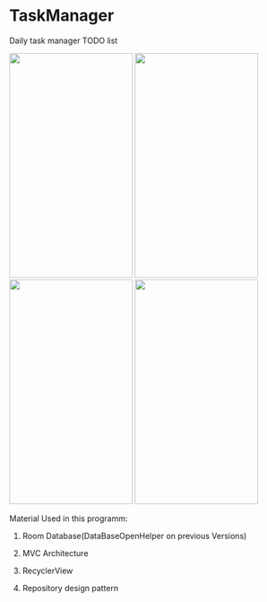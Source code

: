 # TaskManager
Daily task manager TODO list 

<img src="https://github.com/ErfanDP/TaskManager/blob/master/screenShots/Screenshot_1605764334.png" width="220" height="400" /> <img src="https://github.com/ErfanDP/TaskManager/blob/master/screenShots/Screenshot_1605764363.png" width="220" height="400" /> <img src="https://github.com/ErfanDP/TaskManager/blob/master/screenShots/Screenshot_1605764368.png" width="220" height="400" /> <img src="https://github.com/ErfanDP/TaskManager/blob/master/screenShots/Screenshot_1605764371.png" width="220" height="400" />


Material Used in this programm:

1. Room Database(DataBaseOpenHelper on previous Versions)

2. MVC Architecture

3. RecyclerView

4. Repository design pattern
